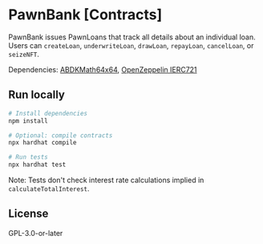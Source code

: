 # PawnBank [Contracts]

PawnBank issues PawnLoans that track all details about an individual loan. Users can `createLoan`, `underwriteLoan`, `drawLoan`, `repayLoan`, `cancelLoan`, or `seizeNFT`.

Dependencies: [ABDKMath64x64](https://github.com/abdk-consulting/abdk-libraries-solidity/blob/master/ABDKMath64x64.sol), [OpenZeppelin IERC721](https://github.com/OpenZeppelin/openzeppelin-contracts/blob/master/contracts/token/ERC721/IERC721.sol)

## Run locally

```bash
# Install dependencies
npm install

# Optional: compile contracts
npx hardhat compile

# Run tests
npx hardhat test
```

Note: Tests don't check interest rate calculations implied in `calculateTotalInterest`.

## License

GPL-3.0-or-later
